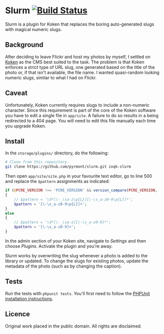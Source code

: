 Slurm [![Build Status](https://travis-ci.org/pyrmont/slurm.png?branch=master)](https://travis-ci.org/pyrmont/slurm)
=====

Slurm is a plugin for Koken that replaces the boring auto-generated slugs with magical numeric slugs.

Background
----------

After deciding to leave Flickr and host my photos by myself, I settled on [Koken](http://koken.me/) as the CMS best suited to the task. The problem is that Koken enforces a strict type of URL slug, one generated based on the title of the photo or, if that isn't available, the file name. I wanted quasi-random looking numeric slugs, similar to what I had on Flickr.

Caveat
------

Unfortunately, Koken currently requires slugs to include a non-numeric character. Since this requirement is part of the core of the Koken software you have to edit a single file in ```app/site```. A failure to do so results in a being redirected to a 404 page. You will need to edit this file manually each time you upgrade Koken.

Install
-------

In the ```storage/plugins/``` directory, do the following:

```bash
# Clone from this repository.
git clone https://github.com/pyrmont/slurm.git inqk-slurm
```

Then open ```app/site/site.php``` in your favourite text editor, go to line 500 and replace the ```$pattern``` assignments as indicated:

```php
if (@PCRE_VERSION !== 'PCRE_VERSION' && version_compare(PCRE_VERSION, '5.0.0') >= 0)
{
	// $pattern = '\d*[\-_\sa-z\p{L}][\-\s_a-z0-9\p{L}]*';
    $pattern = '[\-\s_a-z0-9\p{L}]+';
}
else
{
	// $pattern = '\d*[\-_\sa-z][\-\s_a-z0-9]*';
    $pattern = '[\-\s_a-z0-9]+';
}
```

In the admin section of your Koken site, navigate to _Settings_ and then choose _Plugins_. Activate the plugin and you're away.

Slurm works by overwriting the slug whenever a photo is added to the library or updated. To change the slugs for existing photos, update the metadata of the photo (such as by changing the caption).

Tests
-----

Run the tests with `phpunit tests`. You'll first need to follow the [PHPUnit installation instructions](http://phpunit.de/manual/3.7/en/installation.html).

Licence
-------

Original work placed in the public domain. All rights are disclaimed.
